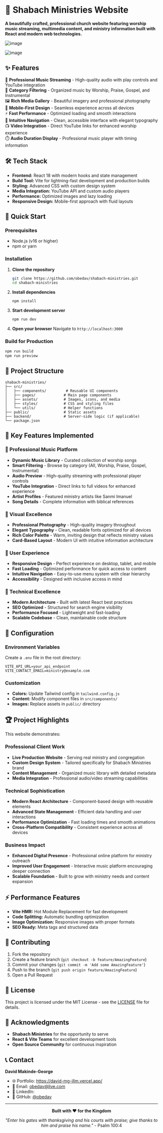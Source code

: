 # 🙏 Shabach Ministries Website

**A beautifully crafted, professional church website featuring worship music streaming, multimedia content, and ministry information built with React and modern web technologies.**

![image](https://github.com/user-attachments/assets/66113420-8df2-46db-a678-3592ff71f1e0)

![image](https://github.com/user-attachments/assets/d02b2039-2a93-4716-a314-379290c88161)


## ✨ Features

🎵 **Professional Music Streaming** - High-quality audio with play controls and YouTube integration  
🎨 **Category Filtering** - Organized music by Worship, Praise, Gospel, and Instrumental  
🖼️ **Rich Media Gallery** - Beautiful imagery and professional photography  
📱 **Mobile-First Design** - Seamless experience across all devices  
⚡ **Fast Performance** - Optimized loading and smooth interactions  
🎯 **Intuitive Navigation** - Clean, accessible interface with elegant typography  
📺 **Video Integration** - Direct YouTube links for enhanced worship experience  
⏱️ **Audio Duration Display** - Professional music player with timing information  

## 🛠️ Tech Stack

- **Frontend:** React 18 with modern hooks and state management
- **Build Tool:** Vite for lightning-fast development and production builds  
- **Styling:** Advanced CSS with custom design system
- **Media Integration:** YouTube API and custom audio players
- **Performance:** Optimized images and lazy loading
- **Responsive Design:** Mobile-first approach with fluid layouts

## 🚀 Quick Start

### Prerequisites
- Node.js (v16 or higher)
- npm or yarn

### Installation

1. **Clone the repository**
   ```bash
   git clone https://github.com/obedav/shabach-ministries.git
   cd shabach-ministries
   ```

2. **Install dependencies**
   ```bash
   npm install
   ```

3. **Start development server**
   ```bash
   npm run dev
   ```

4. **Open your browser**
   Navigate to `http://localhost:3000`

### Build for Production

```bash
npm run build
npm run preview
```

## 📁 Project Structure

```
shabach-ministries/
├── src/
│   ├── components/         # Reusable UI components
│   ├── pages/             # Main page components
│   ├── assets/            # Images, icons, and media
│   ├── styles/            # CSS and styling files
│   └── utils/             # Helper functions
├── public/                # Static assets
├── backend/               # Server-side logic (if applicable)
└── package.json
```

## 🎯 Key Features Implemented

### 🎵 Professional Music Platform
- **Dynamic Music Library** - Curated collection of worship songs
- **Smart Filtering** - Browse by category (All, Worship, Praise, Gospel, Instrumental)
- **Audio Preview** - High-quality streaming with professional player controls
- **YouTube Integration** - Direct links to full videos for enhanced experience
- **Artist Profiles** - Featured ministry artists like Sanmi Imanuel
- **Song Details** - Complete information with biblical references

### 🎨 Visual Excellence
- **Professional Photography** - High-quality imagery throughout
- **Elegant Typography** - Clean, readable fonts optimized for all devices
- **Rich Color Palette** - Warm, inviting design that reflects ministry values
- **Card-Based Layout** - Modern UI with intuitive information architecture

### 📱 User Experience
- **Responsive Design** - Perfect experience on desktop, tablet, and mobile
- **Fast Loading** - Optimized performance for quick access to content
- **Intuitive Navigation** - Easy-to-use menu system with clear hierarchy
- **Accessibility** - Designed with inclusive access in mind

### 🌟 Technical Excellence
- **Modern Architecture** - Built with latest React best practices
- **SEO Optimized** - Structured for search engine visibility
- **Performance Focused** - Lightweight and fast-loading
- **Scalable Codebase** - Clean, maintainable code structure

## 🔧 Configuration

### Environment Variables
Create a `.env` file in the root directory:

```env
VITE_API_URL=your_api_endpoint
VITE_CONTACT_EMAIL=ministry@example.com
```

### Customization
- **Colors:** Update Tailwind config in `tailwind.config.js`
- **Content:** Modify component files in `src/components/`
- **Images:** Replace assets in `public/` directory

## 🏆 Project Highlights

This website demonstrates:

### **Professional Client Work**
- **Live Production Website** - Serving real ministry and congregation
- **Custom Design System** - Tailored specifically for Shabach Ministries brand
- **Content Management** - Organized music library with detailed metadata
- **Media Integration** - Professional audio/video streaming capabilities

### **Technical Sophistication**
- **Modern React Architecture** - Component-based design with reusable elements
- **Advanced State Management** - Efficient data handling and user interactions
- **Performance Optimization** - Fast loading times and smooth animations
- **Cross-Platform Compatibility** - Consistent experience across all devices

### **Business Impact**
- **Enhanced Digital Presence** - Professional online platform for ministry outreach
- **Improved User Engagement** - Interactive music platform encouraging deeper connection
- **Scalable Foundation** - Built to grow with ministry needs and content expansion

## ⚡ Performance Features

- **Vite HMR:** Hot Module Replacement for fast development
- **Code Splitting:** Automatic bundling optimization
- **Image Optimization:** Responsive images with proper formats
- **SEO Ready:** Meta tags and structured data

## 🤝 Contributing

1. Fork the repository
2. Create a feature branch (`git checkout -b feature/AmazingFeature`)
3. Commit your changes (`git commit -m 'Add some AmazingFeature'`)
4. Push to the branch (`git push origin feature/AmazingFeature`)
5. Open a Pull Request

## 📄 License

This project is licensed under the MIT License - see the [LICENSE](LICENSE) file for details.

## 🙏 Acknowledgments

- **Shabach Ministries** for the opportunity to serve
- **React & Vite Teams** for excellent development tools
- **Open Source Community** for continuous inspiration

## 📞 Contact

**David Makinde-George**  
- 🌐 Portfolio: https://david-mg-jllm.vercel.app/
- 📧 Email: obedav@live.com
- 💼 LinkedIn: 
- 🐙 GitHub: [@obedav](https://github.com/obedav)

---

<div align="center">

**Built with ❤️ for the Kingdom**

*"Enter his gates with thanksgiving and his courts with praise; give thanks to him and praise his name."* - Psalm 100:4

</div>
